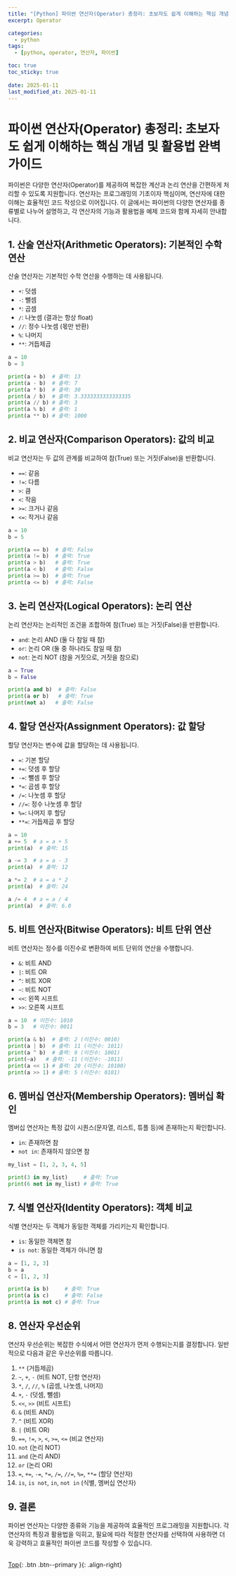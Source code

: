 ```yaml
---
title: "[Python] 파이썬 연산자(Operator) 총정리: 초보자도 쉽게 이해하는 핵심 개념 및 활용법 완벽 가이드"
excerpt: Operator

categories:
  - python
tags:
  - [python, operator, 연산자, 파이썬]

toc: true
toc_sticky: true
 
date: 2025-01-11
last_modified_at: 2025-01-11
---
```


# 파이썬 연산자(Operator) 총정리: 초보자도 쉽게 이해하는 핵심 개념 및 활용법 완벽 가이드

파이썬은 다양한 연산자(Operator)를 제공하여 복잡한 계산과 논리 연산을 간편하게 처리할 수 있도록 지원합니다. 연산자는 프로그래밍의 기초이자 핵심이며, 연산자에 대한 이해는 효율적인 코드 작성으로 이어집니다. 이 글에서는 파이썬의 다양한 연산자를 종류별로 나누어 설명하고, 각 연산자의 기능과 활용법을 예제 코드와 함께 자세히 안내합니다.

## 1. 산술 연산자(Arithmetic Operators): 기본적인 수학 연산

산술 연산자는 기본적인 수학 연산을 수행하는 데 사용됩니다.

* `+`: 덧셈
* `-`: 뺄셈
* `*`: 곱셈
* `/`: 나눗셈 (결과는 항상 float)
* `//`: 정수 나눗셈 (몫만 반환)
* `%`: 나머지
* `**`: 거듭제곱

```python
a = 10
b = 3

print(a + b)  # 출력: 13
print(a - b)  # 출력: 7
print(a * b)  # 출력: 30
print(a / b)  # 출력: 3.3333333333333335
print(a // b) # 출력: 3
print(a % b)  # 출력: 1
print(a ** b) # 출력: 1000
```

## 2. 비교 연산자(Comparison Operators): 값의 비교

비교 연산자는 두 값의 관계를 비교하여 참(True) 또는 거짓(False)을 반환합니다.

* `==`: 같음
* `!=`: 다름
* `>`: 큼
* `<`: 작음
* `>=`: 크거나 같음
* `<=`: 작거나 같음

```python
a = 10
b = 5

print(a == b)  # 출력: False
print(a != b)  # 출력: True
print(a > b)   # 출력: True
print(a < b)   # 출력: False
print(a >= b)  # 출력: True
print(a <= b)  # 출력: False
```

## 3. 논리 연산자(Logical Operators): 논리 연산

논리 연산자는 논리적인 조건을 조합하여 참(True) 또는 거짓(False)을 반환합니다.

* `and`: 논리 AND (둘 다 참일 때 참)
* `or`: 논리 OR (둘 중 하나라도 참일 때 참)
* `not`: 논리 NOT (참을 거짓으로, 거짓을 참으로)

```python
a = True
b = False

print(a and b)  # 출력: False
print(a or b)   # 출력: True
print(not a)   # 출력: False
```

## 4. 할당 연산자(Assignment Operators): 값 할당

할당 연산자는 변수에 값을 할당하는 데 사용됩니다.

* `=`: 기본 할당
* `+=`: 덧셈 후 할당
* `-=`: 뺄셈 후 할당
* `*=`: 곱셈 후 할당
* `/=`: 나눗셈 후 할당
* `//=`: 정수 나눗셈 후 할당
* `%=`: 나머지 후 할당
* `**=`: 거듭제곱 후 할당

```python
a = 10
a += 5  # a = a + 5
print(a)  # 출력: 15

a -= 3  # a = a - 3
print(a)  # 출력: 12

a *= 2  # a = a * 2
print(a)  # 출력: 24

a /= 4  # a = a / 4
print(a)  # 출력: 6.0
```

## 5. 비트 연산자(Bitwise Operators): 비트 단위 연산

비트 연산자는 정수를 이진수로 변환하여 비트 단위의 연산을 수행합니다.

* `&`: 비트 AND
* `|`: 비트 OR
* `^`: 비트 XOR
* `~`: 비트 NOT
* `<<`: 왼쪽 시프트
* `>>`: 오른쪽 시프트

```python
a = 10  # 이진수: 1010
b = 3   # 이진수: 0011

print(a & b)  # 출력: 2 (이진수: 0010)
print(a | b)  # 출력: 11 (이진수: 1011)
print(a ^ b)  # 출력: 9 (이진수: 1001)
print(~a)   # 출력: -11 (이진수: -1011)
print(a << 1) # 출력: 20 (이진수: 10100)
print(a >> 1) # 출력: 5 (이진수: 0101)
```

## 6. 멤버십 연산자(Membership Operators): 멤버십 확인

멤버십 연산자는 특정 값이 시퀀스(문자열, 리스트, 튜플 등)에 존재하는지 확인합니다.

* `in`: 존재하면 참
* `not in`: 존재하지 않으면 참

```python
my_list = [1, 2, 3, 4, 5]

print(3 in my_list)     # 출력: True
print(6 not in my_list) # 출력: True
```

## 7. 식별 연산자(Identity Operators): 객체 비교

식별 연산자는 두 객체가 동일한 객체를 가리키는지 확인합니다.

* `is`: 동일한 객체면 참
* `is not`: 동일한 객체가 아니면 참

```python
a = [1, 2, 3]
b = a
c = [1, 2, 3]

print(a is b)     # 출력: True
print(a is c)     # 출력: False
print(a is not c) # 출력: True
```

## 8. 연산자 우선순위

연산자 우선순위는 복잡한 수식에서 어떤 연산자가 먼저 수행되는지를 결정합니다. 일반적으로 다음과 같은 우선순위를 따릅니다.

1.  `**` (거듭제곱)
2.  `~`, `+`, `-` (비트 NOT, 단항 연산자)
3.  `*`, `/`, `//`, `%` (곱셈, 나눗셈, 나머지)
4.  `+`, `-` (덧셈, 뺄셈)
5.  `<<`, `>>` (비트 시프트)
6.  `&` (비트 AND)
7.  `^` (비트 XOR)
8.  `|` (비트 OR)
9.  `==`, `!=`, `>`, `<`, `>=`, `<=` (비교 연산자)
10. `not` (논리 NOT)
11. `and` (논리 AND)
12. `or` (논리 OR)
13. `=`, `+=`, `-=`, `*=`, `/=`, `//=`, `%=`, `**=` (할당 연산자)
14. `is`, `is not`, `in`, `not in` (식별, 멤버십 연산자)

## 9. 결론

파이썬 연산자는 다양한 종류와 기능을 제공하여 효율적인 프로그래밍을 지원합니다. 각 연산자의 특징과 활용법을 익히고, 필요에 따라 적절한 연산자를 선택하여 사용하면 더욱 강력하고 효율적인 파이썬 코드를 작성할 수 있습니다.
<br><br>

[Top](#){: .btn .btn--primary }{: .align-right}